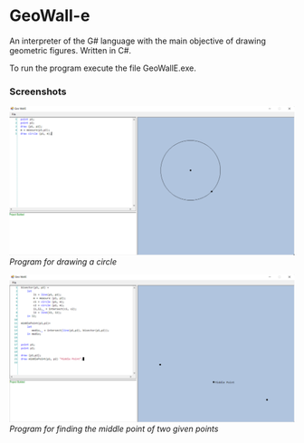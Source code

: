 # GeoWall-e

An interpreter of the G# language with the main objective of drawing  geometric figures. Written in C#.

To run the program execute the file GeoWallE.exe.


### Screenshots

![](./Screenshots/Sample1.png "Program for drawing a circle" )
*Program for drawing a circle*

![](./Screenshots/Sample2.png "Program for finding the middle point of two given points" )
*Program for finding the middle point of two given points*
